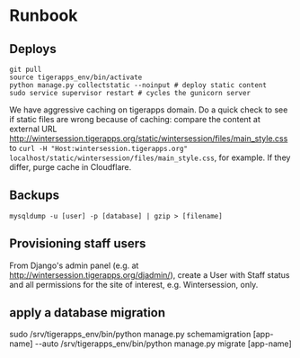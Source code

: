 # Runbook

## Deploys

```
git pull
source tigerapps_env/bin/activate 
python manage.py collectstatic --noinput # deploy static content
sudo service supervisor restart # cycles the gunicorn server 
```

We have aggressive caching on tigerapps domain. Do a quick check to see if static files are wrong because of caching: compare the content at external URL http://wintersession.tigerapps.org/static/wintersession/files/main_style.css to `curl -H "Host:wintersession.tigerapps.org" localhost/static/wintersession/files/main_style.css`, for example. If they differ, purge cache in Cloudflare.

## Backups

```
mysqldump -u [user] -p [database] | gzip > [filename]
```

## Provisioning staff users

From Django's admin panel (e.g. at http://wintersession.tigerapps.org/djadmin/), create a User with Staff status and all permissions for the site of interest, e.g. Wintersession, only.

## apply a database migration
sudo /srv/tigerapps_env/bin/python manage.py schemamigration [app-name] --auto
/srv/tigerapps_env/bin/python manage.py migrate [app-name]

